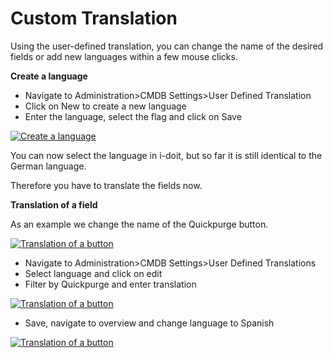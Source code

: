 # Custom Translation

Using the user-defined translation, you can change the name of the desired fields or add new languages within a few mouse clicks.

**Create a language**

*   Navigate to Administration>CMDB Settings>User Defined Translation
*   Click on New to create a new language
*   Enter the language, select the flag and click on Save

[![Create a language](../assets/images/en/use-cases/custom-translation/1-ct.png)](../assets/images/en/use-cases/custom-translation/1-ct.png)

You can now select the language in i-doit, but so far it is still identical to the German language.

Therefore you have to translate the fields now.

**Translation of a field**

As an example we change the name of the Quickpurge button.

[![Translation of a button](../assets/images/en/use-cases/custom-translation/2-ct.png)](../assets/images/en/use-cases/custom-translation/2-ct.png)

*   Navigate to Administration>CMDB Settings>User Defined Translations
*   Select language and click on edit
*   Filter by Quickpurge and enter translation

[![Translation of a button](../assets/images/en/use-cases/custom-translation/3-ct.png)](../assets/images/en/use-cases/custom-translation/3-ct.png)

*   Save, navigate to overview and change language to Spanish

[![Translation of a button](../assets/images/en/use-cases/custom-translation/4-ct.png)](../assets/images/en/use-cases/custom-translation/4-ct.png)
